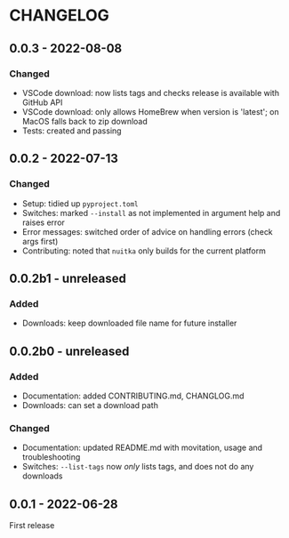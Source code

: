 # CHANGELOG

## 0.0.3 - 2022-08-08

### Changed

* VSCode download: now lists tags and checks release is available with GitHub API
* VSCode download: only allows HomeBrew when version is 'latest'; on MacOS falls back to zip download
* Tests: created and passing

## 0.0.2 - 2022-07-13

### Changed

* Setup: tidied up `pyproject.toml`
* Switches: marked `--install` as not implemented in argument help and raises error
* Error messages: switched order of advice on handling errors (check args first)
* Contributing: noted that `nuitka` only builds for the current platform

## 0.0.2b1 - unreleased

### Added

* Downloads: keep downloaded file name for future installer

## 0.0.2b0 - unreleased

### Added

* Documentation: added CONTRIBUTING.md, CHANGLOG.md
* Downloads: can set a download path

### Changed

* Documentation: updated README.md with movitation, usage and troubleshooting
* Switches: `--list-tags` now _only_ lists tags, and does not do any downloads

## 0.0.1 - 2022-06-28

First release
